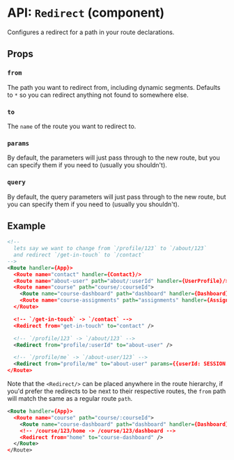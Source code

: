 API: `Redirect` (component)
===========================

Configures a redirect for a path in your route declarations.

Props
-----

### `from`

The path you want to redirect from, including dynamic segments. Defaults
to `*` so you can redirect anything not found to somewhere else.

### `to`

The `name` of the route you want to redirect to.

### `params`

By default, the parameters will just pass through to the new route, but
you can specify them if you need to (usually you shouldn't).

### `query`

By default, the query parameters will just pass through to the new
route, but you can specify them if you need to (usually you shouldn't).

Example
-------

```xml
<!--
  lets say we want to change from `/profile/123` to `/about/123`
  and redirect `/get-in-touch` to `/contact`
-->
<Route handler={App}>
  <Route name="contact" handler={Contact}/>
  <Route name="about-user" path="about/:userId" handler={UserProfile}/>
  <Route name="course" path="course/:courseId">
    <Route name="course-dashboard" path="dashboard" handler={Dashboard}/>
    <Route name="course-assignments" path="assignments" handler={Assignments}/>
  </Route>

  <!-- `/get-in-touch` -> `/contact` -->
  <Redirect from="get-in-touch" to="contact" />

  <!-- `/profile/123` -> `/about/123` -->
  <Redirect from="profile/:userId" to="about-user" />

  <!-- `/profile/me` -> `/about-user/123` -->
  <Redirect from="profile/me" to="about-user" params={{userId: SESSION.USER_ID}} />
</Route>
```

Note that the `<Redirect/>` can be placed anywhere in the route
hierarchy, if you'd prefer the redirects to be next to their respective
routes, the `from` path will match the same as a regular route `path`.

```xml
<Route handler={App}>
  <Route name="course" path="course/:courseId">
    <Route name="course-dashboard" path="dashboard" handler={Dashboard}/>
    <!-- /course/123/home -> /course/123/dashboard -->
    <Redirect from="home" to="course-dashboard" />
  </Route>
</Route>
```

